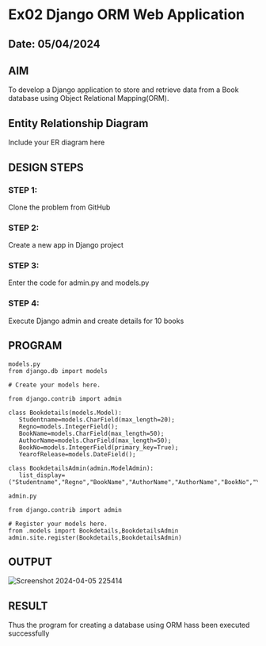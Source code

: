# Ex02 Django ORM Web Application
## Date: 05/04/2024

## AIM
To develop a Django application to store and retrieve data from a Book database using Object Relational Mapping(ORM).

## Entity Relationship Diagram

Include your ER diagram here

## DESIGN STEPS

### STEP 1:
Clone the problem from GitHub

### STEP 2:
Create a new app in Django project

### STEP 3:
Enter the code for admin.py and models.py

### STEP 4:
Execute Django admin and create details for 10 books

## PROGRAM

```
models.py
from django.db import models

# Create your models here.

from django.contrib import admin

class Bookdetails(models.Model):
   Studentname=models.CharField(max_length=20);
   Regno=models.IntegerField();
   BookName=models.CharField(max_length=50);
   AuthorName=models.CharField(max_length=50);
   BookNo=models.IntegerField(primary_key=True);
   YearofRelease=models.DateField();
   
class BookdetailsAdmin(admin.ModelAdmin):
   list_display=("Studentname","Regno","BookName","AuthorName","AuthorName","BookNo","YearofRelease");

admin.py

from django.contrib import admin

# Register your models here.
from .models import Bookdetails,BookdetailsAdmin
admin.site.register(Bookdetails,BookdetailsAdmin)
```

## OUTPUT

![Screenshot 2024-04-05 225414](https://github.com/selvasachein/ORM/assets/144979117/26523900-9fe1-46ff-bee9-e8259f9fbcfb)



## RESULT
Thus the program for creating a database using ORM hass been executed successfully
